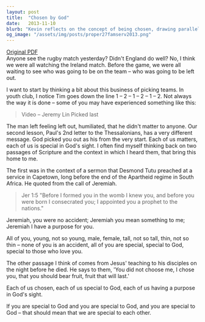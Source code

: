 ```yaml
---
layout: post
title:  "Chosen by God"
date:   2013-11-10
blurb: "Kevin reflects on the concept of being chosen, drawing parallels between the selection process in sports and God's selection of individuals. He emphasizes that everyone is special and has a purpose in God's eyes, using Paul's second letter to the Thessalonians and the call of Jeremiah as scriptural references. The sermon reassures that we are all chosen by God, and therefore, should be special to one another."
og_image: "/assets/img/posts/proper27famserv2013.png"
---
```

[Original PDF](/assets/pdf/proper27famserv2013.pdf)    
Anyone see the rugby match yesterday?
Didn't England do well? No, I think we were all watching the Ireland match.
Before the game, we were all waiting to see who was going to be on the team – who was going to be left out.

I want to start by thinking a bit about this business of picking teams. In youth club, I notice Tim goes down the line 1 – 2 – 1 – 2 – 1 – 2. Not always the way it is done – some of you may have experienced something like this:

> Video – Jeremy Lin Picked last

The man left feeling left out, humiliated, that he didn't matter to anyone. Our second lesson, Paul's 2nd letter to the Thessalonians, has a very different message. God picked you out as his from the very start. Each of us matters, each of us is special in God's sight. I often find myself thinking back on two passages of Scripture and the context in which I heard them, that bring this home to me.

The first was in the context of a sermon that Desmond Tutu preached at a service in Capetown, long before the end of the Apartheid regime in South Africa. He quoted from the call of Jeremiah.

> Jer 1:5 "Before I formed you in the womb I knew you,
and before you were born I consecrated you;
I appointed you a prophet to the nations."

Jeremiah, you were no accident; Jeremiah you mean something to me; Jeremiah I have a purpose for you.

All of you, young, not so young, male, female, tall, not so tall, thin, not so thin – none of you is an accident, all of you are special, special to God, special to those who love you.

The other passage I think of comes from Jesus' teaching to his disciples on the night before he died. He says to them, 'You did not choose me, I chose you, that you should bear fruit, fruit that will last.'

Each of us chosen, each of us special to God, each of us having a purpose in God's sight.

If you are special to God and you are special to God, and you are special to God – that should mean that we are special to each other.
